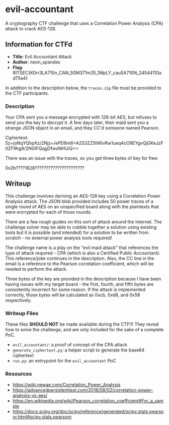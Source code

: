 evil-accountant
===============

A cryptography CTF challenge that uses a Correlation Power Analysis (CPA)
attack to crack AES-128.

Information for CTFd
---------------------

- **Title**: Evil Accountant Attack
- **Author**: neon_spandex
- **Flag**: RITSEC{K0rr3LA710n_CAN_50M371m35_1MpLY_cau5A710N_24544110ad75a4}

In addition to the description below, the `traces.zip` file must be provided to
the CTF participants.

### Description

Your CPA sent you a message encrypted with 128-bit AES, but refuses to send you the key to decrypt it. A few days later, their maid sent you a strange JSON object in an email, and they CC'd someone named Pearson.

Ciphertext: 5z+joNqYQhpXz/2Njz+/ePD8m8+A2S3ZZ5tWIvRw1ueq4cO9EYgvQjGKeJzFtIZF9hg9/2NGIFQqgDfwxNHUiQ==

There was an issue with the traces, so you get three bytes of key for free:

0x2b????1628??????????????????????

Writeup
-------

This challenge involves deriving an AES-128 key using a Correlation Power
Analysis attack. The JSON blob provided includes 50 power traces of a single
round of AES on an unspecified board along with the plaintexts that were
encrypted for each of those rounds.

There are a few rough guides on this sort of attack around the internet. The
challenge solver may be able to cobble together a solution using existing tools
but it is possible (and intended) for a solution to be written from scratch -
no external power analysis tools required!

The challenge name is a play on the "evil maid attack" that references the type
of attack required - CPA (which is also a Certified Public Accountant). This
reference/joke continues in the description. Also, the CC line in the email is
a reference to the Pearson correlation coefficient, which will be needed to
perform the attack.

Three bytes of the key are provided in the description because I have been
having issues with my target board - the first, fourth, and fifth bytes are
consistently incorrect for some reason. If the attack is implemented correctly,
those bytes will be calculated as 0xcb, 0xd8, and 0x58 respectively.

### Writeup Files

These files **SHOULD NOT** be made available during the CTF!!! They reveal how
to solve the challenge, and are only included for the sake of a complete PoC.

- `evil_accountant/`: a proof of concept of the CPA attack
- `generate_ciphertext.py`: a helper script to generate the base64 ciphertext
- `run.py`: an entrypoint for the `evil_accountant` PoC

### Resources

- https://wiki.newae.com/Correlation_Power_Analysis
- https://advancedpersistentjest.com/2018/08/02/correlation-power-analysis-vs-aes/
- https://en.wikipedia.org/wiki/Pearson_correlation_coefficient#For_a_sample
- https://docs.scipy.org/doc/scipy/reference/generated/scipy.stats.pearsonr.html#scipy.stats.pearsonr